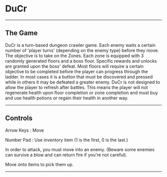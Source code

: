# DuCr
***
## The Game
DuCr is a turn-based dungeon crawler game. Each enemy waits a certain number of 'player turns' (depending on the enemy type) before they move. The objective is to take on the Zones. Each zone is equipped with 3 randomly generated floors and a boss floor. Specific rewards and unlocks are granted upon the boss' defeat. Most floors will require a certain objective to be completed before the player can progress through the ladder. In most cases it is a button that must be discovered and pressed while in others it may be defeated a greater enemy. DuCr is not designed to allow the player to refresh after battles. This means the player will not regenerate health upon floor completion or zone completion and must buy and use health potions or regain their health in another way.
***
## Controls
Arrow Keys : Move

Number Pad : Use inventory item (1 is the first, 0 is the last.)

In order to attack, you must move into an enemy. (Beware some enemies can survive a blow and can return fire if you're not careful).

Move onto items to pick them up.
***